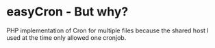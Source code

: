 # easyCron - But why?
PHP implementation of Cron for multiple files because the shared host I used at the time only allowed one cronjob.

